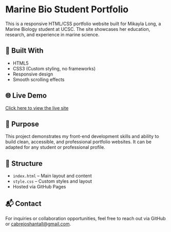 # Marine Bio Student Portfolio

This is a responsive HTML/CSS portfolio website built for Mikayla Long, a Marine Biology student at UCSC. The site showcases her education, research, and experience in marine science.

## 🔧 Built With
- HTML5
- CSS3 (Custom styling, no frameworks)
- Responsive design
- Smooth scrolling effects

## 🌐 Live Demo
[Click here to view the live site](https://ShantallCabrejo.github.io/marine-bio-student-portfolio/)

## 💼 Purpose
This project demonstrates my front-end development skills and ability to build clean, accessible, and professional portfolio websites. It can be adapted for any student or professional profile.

## 📁 Structure
- `index.html` – Main layout and content
- `style.css` – Custom styles and layout
- Hosted via GitHub Pages

## 📬 Contact
For inquiries or collaboration opportunities, feel free to reach out via GitHub or cabrejoshantall@gmail.com.
